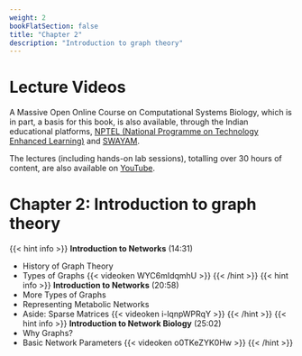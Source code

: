 ```yaml
---
weight: 2
bookFlatSection: false
title: "Chapter 2"
description: "Introduction to graph theory"
---
```


# Lecture Videos

A Massive Open Online Course on Computational Systems Biology, which is in part, a basis for this book, is also available, through the Indian educational platforms, [NPTEL (National Programme on Technology Enhanced Learning)](https://nptel.ac.in/) and [SWAYAM](https://swayam.gov.in/). 

The lectures (including hands-on lab sessions), totalling over 30 hours of content, are also available on [YouTube](https://www.youtube.com/playlist?list=PLHkR7OTZy5OPhDKvFJ_Xc-PuQFw4-oCZ4).

# Chapter 2: Introduction to graph theory

{{< hint info >}}
**Introduction to Networks** (14:31)  
 - History of Graph Theory
 - Types of Graphs
{{< videoken WYC6mIdqmhU >}}
{{< /hint >}}
{{< hint info >}}
**Introduction to Networks** (20:58)  
 - More Types of Graphs
 - Representing Metabolic Networks
 - Aside: Sparse Matrices
{{< videoken i-lqnpWPRqY >}}
{{< /hint >}}
{{< hint info >}}
**Introduction to Network Biology** (25:02)  
 - Why Graphs?
 - Basic Network Parameters
{{< videoken o0TKeZYK0Hw >}}
{{< /hint >}}
